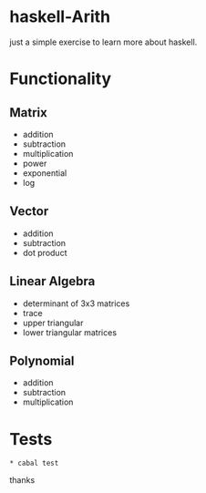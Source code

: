 # haskell-Arith
just a simple exercise to learn more about haskell.

# Functionality

## Matrix
- addition
- subtraction
- multiplication
- power
- exponential
- log

## Vector
- addition
- subtraction
- dot product

## Linear Algebra
- determinant of 3x3 matrices
- trace 
- upper triangular
- lower triangular matrices

## Polynomial
- addition
- subtraction
- multiplication

# Tests
```
* cabal test
```

thanks
